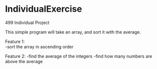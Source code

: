 # IndividualExercise
499 Individual Project

This simple program will take an array, and sort it with the average.

Feature 1:  
-sort the array in ascending order

Feature 2:
-find the average of the integers
-find how many numbers are above the average


